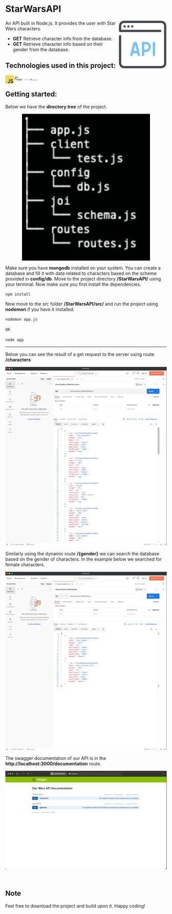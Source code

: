 # StarWarsAPI

<img src="./gitResources/1.png" align="right"
     alt="TodoList" width="150" height="150">

An API built in Node.js. It provides the user with Star Wars characters.

* **GET** Retrieve character info from the database.
* **GET** Retrieve character info based on their gender from the database.


## Technologies used in this project:

<img align="left" alt="JavaScript" width="26px" src="https://raw.githubusercontent.com/github/explore/80688e429a7d4ef2fca1e82350fe8e3517d3494d/topics/javascript/javascript.png" />
<img align="left" alt="Node.js" width="26px" src="./gitResources/hapi.png" />
<img align="left" alt="Hapi" width="26px" src="https://raw.githubusercontent.com/github/explore/80688e429a7d4ef2fca1e82350fe8e3517d3494d/topics/express/express.png" />
<img align="left" alt="MongoDB" width="26px" src="https://raw.githubusercontent.com/github/explore/80688e429a7d4ef2fca1e82350fe8e3517d3494d/topics/mongodb/mongodb.png" />

<br />

## Getting started:

Below we have the **directory tree** of the project.

<p align="center">
  <img src="./gitResources/2.png" align="center" alt="tree" width="400">
</p>

Make sure you have **mongodb** installed on your system. You can create a database and fill it with data related to characters based on the scheme provided in **config/db**. Move to the 
project directory **/StarWarsAPI/** using your terminal. Now make sure you first install the dependencies.

```shell
npm install
```

Now move to the src folder **/StarWarsAPI/src/** and run the project using **nodemon** if you have it installed.

```shell
nodemon app.js

OR

node app

```

---

Below you can see the result of a get request to the server using route **/characters**

<p align="center">
  <img src="./gitResources/3.png" alt="result" width="750">
</p>

Similarly using the dynamic route  **/{gender}** we can search the database based on the gender of characters. In the example below we searched for female characters.

<p align="center">
  <img src="./gitResources/4.png" alt="result" width="750">
</p>

The swagger documentation of our API is in the **http://localhost:3000/documentation** route. 

<p align="center">
  <img src="./gitResources/5.png" alt="result" width="750">
</p>

<br />

## Note

Feel free to download the project and build upon it. Happy coding!
